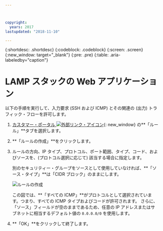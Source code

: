 ```yaml
---



copyright:
  years: 2017
lastupdated: "2018-11-10"

---
```


{:shortdesc: .shortdesc}
{:codeblock: .codeblock}
{:screen: .screen}
{:new_window: target="_blank"}
{:pre: .pre}
{:table: .aria-labeledby="caption"}

# LAMP スタックの Web アプリケーション
以下の手順を実行して、入力要求 (SSH および ICMP) とその関連の (出力) トラフィック・フローを許可します。

1. [カスタマー・ポータル ![外部リンク・アイコン](../../icons/launch-glyph.svg "外部リンク・アイコン")](https://control.softlayer.com/){: new_window} の**「ルール」**タブを選択します。
2.	**「ルールの作成」**をクリックします。
3.	ルールの方向、IP タイプ、プロトコル、ポート範囲、タイプ、コード、およびソースを、(プロトコル選択に応じて) 該当する場合に指定します。 

	別のセキュリティー・グループをソースとして使用していなければ、**「ソース・タイプ」**は「CIDR ブロック」のままにします。
	
	![ルールの作成](rule_sg.jpg)
	
	この図では、**「すべての ICMP」**がプロトコルとして選択されています。つまり、すべての ICMP タイプおよびコードが許可されます。 さらに、「ソース」フィールドが空のままであるため、任意の IP アドレスまたはサブネットに相当するデフォルト値の `0.0.0.0/0` を使用します。

4.	**「OK」**をクリックして終了します。
